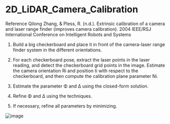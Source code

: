 # 2D_LiDAR_Camera_Calibration

Reference
Qilong Zhang, & Pless, R. (n.d.). Extrinsic calibration of a camera and laser range finder (improves camera calibration). 2004 IEEE/RSJ International Conference on Intelligent Robots and Systems


1. Build a big checkerboard and place it in front of the camera-laser range finder
system in the different orientations.

2. For each checkerboard pose, extract the laser points in the laser reading,
and detect the checkerboard grid points in the image. Estimate the camera
orientation Ri and position ti with respect to the checkerboard, and then
compute the calibration plane parameter Ni.

3. Estimate the parameter Φ and ∆ using the closed-form solution.

4. Refine Φ and ∆ using the techniques.

5. If necessary, refine all parameters by minimizing.

![image](https://user-images.githubusercontent.com/95640788/222658526-d683b499-3b44-4057-a829-345528d30450.png)

